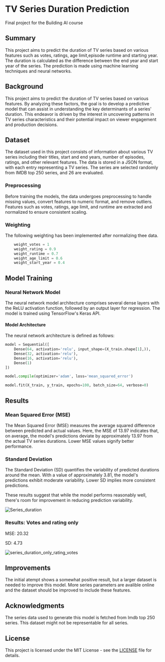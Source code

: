 
# TV Series Duration Prediction 
Final project for the Building AI course

## Summary
This project aims to predict the duration of TV series based on various features such as votes, ratings, age limit,episode runtime and starting year. The duration is calculated as the difference between the end year and start year of the series. The prediction is made using machine learning techniques and neural networks.

## Background
This project aims to predict the duration of TV series based on various features. By analyzing these factors, the goal is to develop a predictive model that can assist in understanding the key determinants of a series' duration. This endeavor is driven by the interest in uncovering patterns in TV series characteristics and their potential impact on viewer engagement and production decisions.

## Dataset

The dataset used in this project consists of information about various TV series including their titles, start and end years, number of episodes, ratings, and other relevant features. The data is stored in a JSON format, with each entry representing a TV series. The series are selected randomly from IMDB top 250 series, and 26 are evaluated.

### Preprocessing

Before training the models, the data undergoes preprocessing to handle missing values, convert features to numeric format, and remove outliers. Features such as votes, ratings, age limit, and runtime are extracted and normalized to ensure consistent scaling.

### Weighting
The following weighting has been implemented after normalizing thee data. 

```python
    weight_votes = 1
    weight_rating = 0.9
    weight_runtime = 0.7
    weight_age_limit = 0.6
    weight_start_year = 0.4
```

## Model Training

### Neural Network Model

The neural network model architecture comprises several dense layers with the ReLU activation function, followed by an output layer for regression. The model is trained using TensorFlow's Keras API.


#### Model Architecture

The neural network architecture is defined as follows:

```python
model = Sequential([
    Dense(64, activation='relu', input_shape=(X_train.shape[1],)),
    Dense(32, activation='relu'),
    Dense(16, activation='relu'),
    Dense(1)
])

model.compile(optimizer='adam', loss='mean_squared_error')

model.fit(X_train, y_train, epochs=100, batch_size=64, verbose=0)

```
## Results

### Mean Squared Error (MSE)
The Mean Squared Error (MSE) measures the average squared difference between predicted and actual values. Here, the MSE of 13.97 indicates that, on average, the model's predictions deviate by approximately 13.97 from the actual TV series durations. Lower MSE values signify better performance.

### Standard Deviation
The Standard Deviation (SD) quantifies the variability of predicted durations around the mean. With a value of approximately 3.81, the model's predictions exhibit moderate variability. Lower SD implies more consistent predictions.

These results suggest that while the model performs reasonably well, there's room for improvement in reducing prediction variability.

![Series_duration](https://github.com/U25B3/BuildingAI-project/assets/80511413/9b667201-d95c-42f8-b41e-6f1f6e51b8b5)

### Results: Votes and rating only
MSE: 20.32

SD: 4.73

![series_duration_only_rating_votes](https://github.com/U25B3/BuildingAI-project/assets/80511413/523e627e-51f1-4100-8676-b9cc39f1f780)

## Improvements
The initial atempt shows a somewhat positive result, but a larger dataset is needed to improve this model. More series parameters are avalible online and the dataset should be improved to include these features.

## Acknowledgments
The series data used to generate this model is fetched from Imdb top 250 series. This dataset might not be representable for all series.


## License

This project is licensed under the MIT License - see the [LICENSE](LICENSE) file for details.
